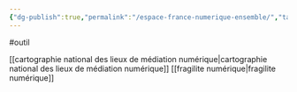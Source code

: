 ```yaml
---
{"dg-publish":true,"permalink":"/espace-france-numerique-ensemble/","tags":["gardenEntry"]}
---
```





#outil 

[[cartographie national des lieux de médiation numérique\|cartographie national des lieux de médiation numérique]]
[[fragilite numérique\|fragilite numérique]]
